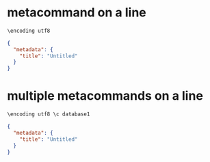 # metacommand on a line

```sql
\encoding utf8
```

```json
{
  "metadata": {
    "title": "Untitled"
  }
}
```

# multiple metacommands on a line

```sql
\encoding utf8 \c database1
```

```json
{
  "metadata": {
    "title": "Untitled"
  }
}
```
